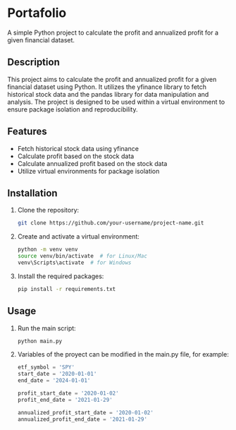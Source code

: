 # Portafolio

A simple Python project to calculate the profit and annualized profit for a given financial dataset.

## Description

This project aims to calculate the profit and annualized profit for a given financial dataset using Python. It utilizes the yfinance library to fetch historical stock data and the pandas library for data manipulation and analysis. The project is designed to be used within a virtual environment to ensure package isolation and reproducibility.

## Features

- Fetch historical stock data using yfinance
- Calculate profit based on the stock data
- Calculate annualized profit based on the stock data
- Utilize virtual environments for package isolation

## Installation

1. Clone the repository:

    ```bash
    git clone https://github.com/your-username/project-name.git
    ```

2. Create and activate a virtual environment:

    ```bash
    python -m venv venv
    source venv/bin/activate  # for Linux/Mac
    venv\Scripts\activate  # for Windows
    ```

3. Install the required packages:

    ```bash
    pip install -r requirements.txt
    ```

## Usage

1. Run the main script:

    ```bash
    python main.py
    ```

2. Variables of the proyect can be modified in the main.py file, for example:

    ```python
    etf_symbol = 'SPY'
    start_date = '2020-01-01'
    end_date = '2024-01-01'

    profit_start_date = '2020-01-02'
    profit_end_date = '2021-01-29'

    annualized_profit_start_date = '2020-01-02'
    annualized_profit_end_date = '2021-01-29'
    ```